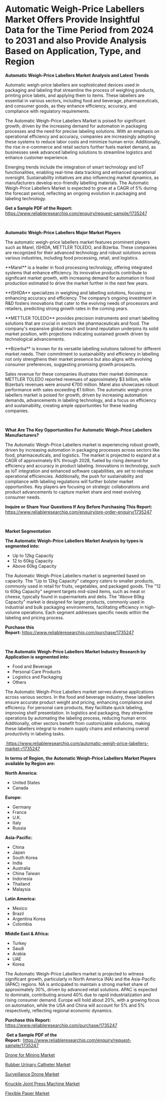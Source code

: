 <p><h1>Automatic Weigh-Price Labellers Market Offers Provide Insightful Data for the Time Period from 2024 to 2031 and also Provide Analysis Based on Application, Type, and Region</h1></p><p><strong>Automatic Weigh-Price Labellers Market Analysis and Latest Trends</strong></p>
<p><p>Automatic weigh-price labellers are sophisticated devices used in packaging and labeling that streamline the process of weighing products, printing price labels, and applying them to items. These labellers are essential in various sectors, including food and beverage, pharmaceuticals, and consumer goods, as they enhance efficiency, accuracy, and compliance with regulatory requirements. </p><p>The Automatic Weigh-Price Labellers Market is poised for significant growth, driven by the increasing demand for automation in packaging processes and the need for precise labeling solutions. With an emphasis on operational efficiency and accuracy, companies are increasingly adopting these systems to reduce labor costs and minimize human error. Additionally, the rise in e-commerce and retail sectors further fuels market demand, as businesses seek advanced labeling solutions to streamline logistics and enhance customer experience.</p><p>Emerging trends include the integration of smart technology and IoT functionalities, enabling real-time data tracking and enhanced operational oversight. Sustainability initiatives are also influencing market dynamics, as manufacturers develop eco-friendly labelling materials. The Automatic Weigh-Price Labellers Market is expected to grow at a CAGR of 5% during the forecast period, reflecting an ongoing evolution in packaging and labeling technology.</p></p>
<p><strong>Get a Sample PDF of the Report:&nbsp;</strong> <a href="https://www.reliableresearchiq.com/enquiry/request-sample/1735247?utm_campaign=1119&utm_medium=2&utm_source=Github&utm_content=ia&utm_term=18112024&utm_id=automatic-weigh-price-labellers">https://www.reliableresearchiq.com/enquiry/request-sample/1735247</a></p>
<p>&nbsp;</p>
<p><strong>Automatic Weigh-Price Labellers Major Market Players</strong></p>
<p><p>The automatic weigh-price labellers market features prominent players such as Marel, ISHIDA, METTLER TOLEDO, and Bizerba. These companies are recognized for their advanced technology and robust solutions across various industries, including food processing, retail, and logistics.</p><p>**Marel** is a leader in food processing technology, offering integrated systems that enhance efficiency. Its innovative products contribute to significant market growth, with increasing demand for automation in food production estimated to drive the market further in the next few years.</p><p>**ISHIDA** specializes in weighing and labelling solutions, focusing on enhancing accuracy and efficiency. The company’s ongoing investment in R&D fosters innovations that cater to the evolving needs of processors and retailers, predicting strong growth rates in the coming years.</p><p>**METTLER TOLEDO** provides precision instruments and smart labelling solutions that are crucial in sectors like pharmaceuticals and food. The company's expansive global reach and brand reputation underpins its solid market position, with projections indicating sustained growth driven by technological advancements.</p><p>**Bizerba** is known for its versatile labelling solutions tailored for different market needs. Their commitment to sustainability and efficiency in labelling not only strengthens their market presence but also aligns with evolving consumer preferences, suggesting promising growth prospects.</p><p>Sales revenue for these companies illustrates their market dominance: METTLER TOLEDO reported revenues of approximately $3 billion, while Bizerba’s revenues were around €700 million. Marel also showcases robust performance with sales exceeding €1 billion. The automatic weigh-price labellers market is poised for growth, driven by increasing automation demands, advancements in labeling technology, and a focus on efficiency and sustainability, creating ample opportunities for these leading companies.</p></p>
<p>&nbsp;</p>
<p><strong>What Are The Key Opportunities For Automatic Weigh-Price Labellers Manufacturers?</strong></p>
<p><p>The Automatic Weigh-Price Labellers market is experiencing robust growth, driven by increasing automation in packaging processes across sectors like food, pharmaceuticals, and logistics. The market is projected to expand at a CAGR of approximately 6% through 2028, fueled by rising demand for efficiency and accuracy in product labeling. Innovations in technology, such as IoT integration and enhanced software capabilities, are set to reshape operational efficiencies. Additionally, the push for sustainability and compliance with labeling regulations will further bolster market opportunities. Key players are focusing on strategic collaborations and product advancements to capture market share and meet evolving consumer needs.</p></p>
<p><strong>Inquire or Share Your Questions If Any Before Purchasing This Report:</strong> <a href="https://www.reliableresearchiq.com/enquiry/pre-order-enquiry/1735247?utm_campaign=1119&utm_medium=2&utm_source=Github&utm_content=ia&utm_term=18112024&utm_id=automatic-weigh-price-labellers">https://www.reliableresearchiq.com/enquiry/pre-order-enquiry/1735247</a></p>
<p>&nbsp;</p>
<p><strong>Market Segmentation</strong></p>
<p><strong>The Automatic Weigh-Price Labellers Market Analysis by types is segmented into:</strong></p>
<p><ul><li>Up to 12kg Capacity</li><li>12 to 60kg Capacity</li><li>Above 60kg Capacity</li></ul></p>
<p><p>The Automatic Weigh-Price Labellers market is segmented based on capacity. The "Up to 12kg Capacity" category caters to smaller products, commonly used in retail for fruits, vegetables, and packaged goods. The "12 to 60kg Capacity" segment targets mid-sized items, such as meat or cheese, typically found in supermarkets and delis. The "Above 60kg Capacity" market is designed for larger products, commonly used in industrial and bulk packaging environments, facilitating efficiency in high-volume operations. Each segment addresses specific needs within the labeling and pricing process.</p></p>
<p><strong>Purchase this Report:&nbsp;</strong><a href="https://www.reliableresearchiq.com/purchase/1735247?utm_campaign=1119&utm_medium=2&utm_source=Github&utm_content=ia&utm_term=18112024&utm_id=automatic-weigh-price-labellers">https://www.reliableresearchiq.com/purchase/1735247</a></p>
<p>&nbsp;</p>
<p><strong>The Automatic Weigh-Price Labellers Market Industry Research by Application is segmented into:</strong></p>
<p><ul><li>Food and Beverage</li><li>Personal Care Products</li><li>Logistics and Packaging</li><li>Others</li></ul></p>
<p><p>The Automatic Weigh-Price Labellers market serves diverse applications across various sectors. In the food and beverage industry, these labellers ensure accurate product weight and pricing, enhancing compliance and efficiency. For personal care products, they facilitate quick labeling, improving shelf presentation. In logistics and packaging, they streamline operations by automating the labeling process, reducing human error. Additionally, other sectors benefit from customizable solutions, making these labellers integral to modern supply chains and enhancing overall productivity in labeling tasks.</p></p>
<p><a href="https://www.reliableresearchiq.com/automatic-weigh-price-labellers-market-r1735247?utm_campaign=1119&utm_medium=2&utm_source=Github&utm_content=ia&utm_term=18112024&utm_id=automatic-weigh-price-labellers">&nbsp;https://www.reliableresearchiq.com/automatic-weigh-price-labellers-market-r1735247</a></p>
<p><strong>In terms of Region, the Automatic Weigh-Price Labellers Market Players available by Region are:</strong></p>
<p>
    <p> <strong> North America: </strong>
        <ul>
            <li>United States</li>
            <li>Canada</li>
        </ul>
        </p> 
    <p> <strong> Europe: </strong>
        <ul>
            <li>Germany</li>
            <li>France</li>
            <li>U.K.</li>
            <li>Italy</li>
            <li>Russia</li>
        </ul>
        </p> 
    <p> <strong> Asia-Pacific: </strong>
        <ul>
            <li>China</li>
            <li>Japan</li>
            <li>South Korea</li>
            <li>India</li>
            <li>Australia</li>
            <li>China Taiwan</li>
            <li>Indonesia</li>
            <li>Thailand</li>
            <li>Malaysia</li>
        </ul>
        </p> 
    <p> <strong> Latin America: </strong>
        <ul>
            <li>Mexico</li>
            <li>Brazil</li>
            <li>Argentina Korea</li>
            <li>Colombia</li>
        </ul>
        </p> 
    <p> <strong> Middle East & Africa: </strong>
        <ul>
            <li>Turkey</li>
            <li>Saudi</li>
            <li>Arabia</li>
            <li>UAE</li>
            <li>Korea</li>
        </ul>
    </p>
    </p>
<p><p>The Automatic Weigh-Price Labellers market is projected to witness significant growth, particularly in North America (NA) and the Asia-Pacific (APAC) regions. NA is anticipated to maintain a strong market share of approximately 30%, driven by advanced retail solutions. APAC is expected to dominate, contributing around 40% due to rapid industrialization and rising consumer demand. Europe will hold about 20%, with a growing focus on automation, while the USA and China will account for 5% and 5% respectively, reflecting regional economic dynamics.</p></p>
<p><strong>Purchase this Report: </strong><a href="https://www.reliableresearchiq.com/purchase/1735247?utm_campaign=1119&utm_medium=2&utm_source=Github&utm_content=ia&utm_term=18112024&utm_id=automatic-weigh-price-labellers">https://www.reliableresearchiq.com/purchase/1735247</a></p>
<p>&nbsp;<strong>Get a Sample PDF of the Report:&nbsp;&nbsp;</strong><a href="https://www.reliableresearchiq.com/enquiry/request-sample/1735247?utm_campaign=1119&utm_medium=2&utm_source=Github&utm_content=ia&utm_term=18112024&utm_id=automatic-weigh-price-labellers">https://www.reliableresearchiq.com/enquiry/request-sample/1735247</a></p>
<p><strong></strong></p>
<p><p><a href="https://www.linkedin.com/pulse/drone-mining-market-outlook-share-analysis-growth-trends-pnoue?utm_campaign=1119&utm_medium=2&utm_source=Github&utm_content=ia&utm_term=18112024&utm_id=automatic-weigh-price-labellers">Drone for Mining Market</a></p><p><a href="https://issuu.com/reportprime-2/docs/rubber-urinary-catheter-market-size_a839a5f89abd6b?utm_campaign=1119&utm_medium=2&utm_source=Github&utm_content=ia&utm_term=18112024&utm_id=automatic-weigh-price-labellers">Rubber Urinary Catheter Market</a></p><p><a href="https://www.linkedin.com/pulse/surveillance-drone-ecosystem-mapping-innovation-value-chains-tglze?utm_campaign=1119&utm_medium=2&utm_source=Github&utm_content=ia&utm_term=18112024&utm_id=automatic-weigh-price-labellers">Surveillance Drone Market</a></p><p><a href="https://issuu.com/reportprime-2/docs/knuckle-joint-press-machine-market-_58bce3a8bf1964?utm_campaign=1119&utm_medium=2&utm_source=Github&utm_content=ia&utm_term=18112024&utm_id=automatic-weigh-price-labellers">Knuckle Joint Press Machine Market</a></p><p><a href="https://www.linkedin.com/pulse/flexible-paper-market-outlook-forecast-from-2024-2031-cxplf?utm_campaign=1119&utm_medium=2&utm_source=Github&utm_content=ia&utm_term=18112024&utm_id=automatic-weigh-price-labellers">Flexible Paper Market</a></p></p>